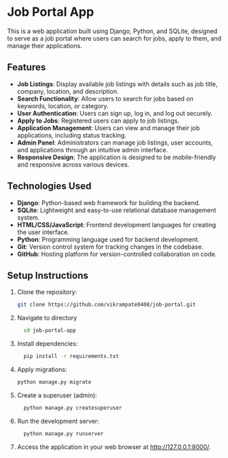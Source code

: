 # Job Portal App

This is a web application built using Django, Python, and SQLite, designed to serve as a job portal where users can search for jobs, apply to them, and manage their applications.

## Features

- **Job Listings**: Display available job listings with details such as job title, company, location, and description.
- **Search Functionality**: Allow users to search for jobs based on keywords, location, or category.
- **User Authentication**: Users can sign up, log in, and log out securely.
- **Apply to Jobs**: Registered users can apply to job listings.
- **Application Management**: Users can view and manage their job applications, including status tracking.
- **Admin Panel**: Administrators can manage job listings, user accounts, and applications through an intuitive admin interface.
- **Responsive Design**: The application is designed to be mobile-friendly and responsive across various devices.

## Technologies Used

- **Django**: Python-based web framework for building the backend.
- **SQLite**: Lightweight and easy-to-use relational database management system.
- **HTML/CSS/JavaScript**: Frontend development languages for creating the user interface.
- **Python**: Programming language used for backend development.
- **Git**: Version control system for tracking changes in the codebase.
- **GitHub**: Hosting platform for version-controlled collaboration on code.

## Setup Instructions

1. Clone the repository:

   ```bash
   git clone https://github.com/vikrampate0408/job-portal.git
2. Navigate to directory
   ```bash
     cd job-portal-app
3. Install dependencies:
   ```bash
     pip install -r requirements.txt
4. Apply migrations:
     ```bash
     python manage.py migrate
5. Create a superuser (admin):
   ```bash
     python manage.py createsuperuser
6. Run the development server:
   ```bash
     python manage.py runserver
7. Access the application in your web browser at http://127.0.0.1:8000/.
